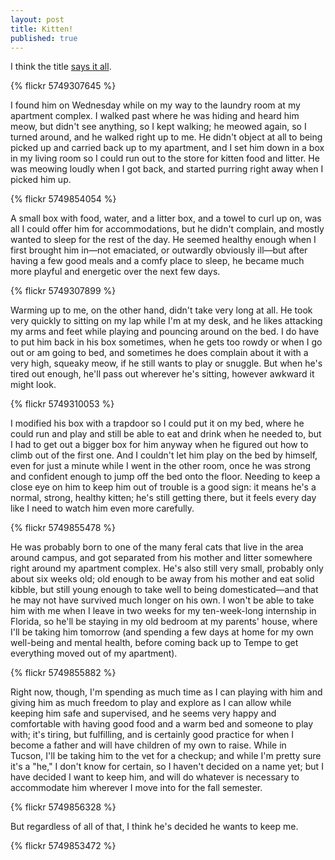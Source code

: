 ```yaml
---
layout: post
title: Kitten!
published: true
---
```


I think the title [says it all][].

{% flickr 5749307645 %}

<!-- more -->

I found him on Wednesday while on my way to the laundry room at my 
apartment complex. I walked past where he was hiding and heard him 
meow, but didn't see anything, so I kept walking; he meowed again, so I 
turned around, and he walked right up to me. He didn't object at all to 
being picked up and carried back up to my apartment, and I set him down 
in a box in my living room so I could run out to the store for kitten 
food and litter. He was meowing loudly when I got back, and started 
purring right away when I picked him up.

{% flickr 5749854054 %}

A small box with food, water, and a litter box, and a towel to curl up 
on, was all I could offer him for accommodations, but he didn't 
complain, and mostly wanted to sleep for the rest of the day. He 
seemed healthy enough when I first brought him in—not emaciated, or 
outwardly obviously ill—but after having a few good meals and a comfy 
place to sleep, he became much more playful and energetic over the next 
few days.

{% flickr 5749307899 %}

Warming up to me, on the other hand, didn't take very long at all. He 
took very quickly to sitting on my lap while I'm at my desk, and he 
likes attacking my arms and feet while playing and pouncing around on 
the bed. I do have to put him back in his box sometimes, when he gets 
too rowdy or when I go out or am going to bed, and sometimes he does 
complain about it with a very high, squeaky meow, if he still wants to 
play or snuggle. But when he's tired out enough, he'll pass out 
wherever he's sitting, however awkward it might look.

{% flickr 5749310053 %}

I modified his box with a trapdoor so I could put it on my bed, where 
he could run and play and still be able to eat and drink when he needed 
to, but I had to get out a bigger box for him anyway when he figured 
out how to climb out of the first one. And I couldn't let him play on 
the bed by himself, even for just a minute while I went in the other 
room, once he was strong and confident enough to jump off the bed onto 
the floor. Needing to keep a close eye on him to keep him out of 
trouble is a good sign: it means he's a normal, strong, healthy kitten; 
he's still getting there, but it feels every day like I need to watch 
him even more carefully.

{% flickr 5749855478 %}

He was probably born to one of the many feral cats that live in the 
area around campus, and got separated from his mother and litter 
somewhere right around my apartment complex. He's also still very 
small, probably only about six weeks old; old enough to be away from 
his mother and eat solid kibble, but still young enough to take well to 
being domesticated—and that he may not have survived much longer on 
his own. I won't be able to take him with me when I leave in two weeks 
for my ten-week-long internship in Florida, so he'll be staying in my 
old bedroom at my parents' house, where I'll be taking him tomorrow 
(and spending a few days at home for my own well-being and mental 
health, before coming back up to Tempe to get everything moved out of 
my apartment).

{% flickr 5749855882 %}

Right now, though, I'm spending as much time as I can playing with him 
and giving him as much freedom to play and explore as I can allow while 
keeping him safe and supervised, and he seems very happy and 
comfortable with having good food and a warm bed and someone to play 
with; it's tiring, but fulfilling, and is certainly good practice for 
when I become a father and will have children of my own to raise. While 
in Tucson, I'll be taking him to the vet for a checkup; and while I'm 
pretty sure it's a "he," I don't know for certain, so I haven't decided 
on a name yet; but I have decided I want to keep him, and will do 
whatever is necessary to accommodate him wherever I move into for the 
fall semester.

{% flickr 5749856328 %}

But regardless of all of that, I think he's decided he wants to keep me.

{% flickr 5749853472 %}

[says it all]: http://www.flickr.com/photos/jbhannah/sets/72157626784508774/
